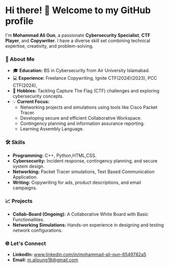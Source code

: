 # Hi there! 👋 Welcome to my GitHub profile  

I'm **Mohammad Ali Oun**, a passionate **Cybersecurity Specialist**, **CTF Player**, and **Copywriter**. I have a diverse skill set combining technical expertise, creativity, and problem-solving.  

### 🌟 About Me  
- 🎓 **Education:** BS in Cybersecurity from Air University Islamabad.  
- 💻 **Experience:** Freelance Copywriting, Ignite CTF(2024)(2023), PCC CTF(2024),
- 🧩 **Hobbies:** Tackling Capture The Flag (CTF) challenges and exploring cybersecurity concepts.  
- 💡 **Current Focus:**  
  - Networking projects and simulations using tools like Cisco Packet Tracer.  
  - Developing secure and efficient Collaborative Workspace.  
  - Contingency planning and information assurance reporting.  
  - Learning Assembly Language.

### 🛠️ Skills  
- **Programming:** C++, Python,HTML,CSS.  
- **Cybersecurity:** Incident response, contingency planning, and secure system design.  
- **Networking:** Packet Tracer simulations, Text Based Communication Application.  
- **Writing:** Copywriting for ads, product descriptions, and email campaigns.  

### 📈 Projects  
- **Collab-Board (Ongoing):** A Collaborative White Board with Basic Functionalities.  
- **Networking Simulations:** Hands-on experience in designing and testing network configurations.  

### 🌐 Let's Connect   
- **LinkedIn:** www.linkedin.com/in/mohammad-ali-oun-6549782a5  
- **Email:** m.alioung18@gmail.com  
